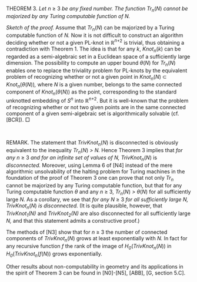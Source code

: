 <p>THEOREM 3. <i>Let n </i>≥ 3<i> be any fixed number.
The function Tr<sub>n</sub></i>(<i>N</i>)<i> cannot be majorized by any Turing computable function of
N.</i></p>

<p><i>Sketch of the proof.</i>
Assume that <i>Tr<sub>n</sub></i>(<i>N</i>) can be majorized by a Turing computable function
of <i>N.</i> Now it is not difficult to
construct an algorithm deciding whether or not a given PL-knot in ℝ<i><sup>n</sup></i><sup>+2</sup> is trivial, thus obtaining
a contradiction with Theorem 1. The idea is that for any <i>k</i>,<i> Knot<sub>n</sub></i>(<i>k</i>) can be regarded as a semi-algebraic set in a
Euclidean space of a sufficiently large dimension. The possibility to compute
an upper bound <i>θ</i>(<i>N</i>) for <i>Tr<sub>n</sub></i>(<i>N</i>) enables one to replace the triviality problem for
PL-knots by the equivalent problem of recognizing whether or not a given point
in <i>Knot<sub>n</sub></i>(<i>N</i>) ⊂ <i>Knot<sub>n</sub></i>(<i>θ</i>(<i>N</i>))<i>,</i> where <i>N</i> is a given number, belongs to the same connected
component of <i>Knot<sub>n</sub></i>(<i>θ</i>(<i>N</i>)) as the
point, corresponding to the standard unknotted
embedding of <i>S<sup>n</sup></i> into ℝ<i><sup>n</sup></i><sup>+2</sup>. But it is well-known that
the problem of recognizing whether or not two given points are in the same
connected component of a given semi-algebraic set is algorithmically solvable
(cf. [BCR]). □</p>

<p>&nbsp;</p>

<p>REMARK. The statement that
<i>TrivKnot<sub>n</sub></i>(<i>N</i>) is disconnected is obviously equivalent to the
inequality <i>Tr<sub>n</sub></i>(<i>N</i>)<i> &gt; N.</i>
Hence Theorem 3 implies that <i>for any n </i>≥ 3<i> and for an infinite set
of values of N, TrivKnot<sub>n</sub></i>(<i>N</i>)
is <i>disconnected.</i> Moreover, using Lemma 6
of [N4] instead of the mere algorithmic unsolvability of the halting problem
for Turing machines in the foundation of the proof of Theorem 3 one can prove
that not only <i>Tr<sub>n</sub></i> cannot be
majorized by any Turing computable function, but that for any Turing computable
function <i>θ</i> and any <i>n </i>≥ 3,<i> Tr<sub>n</sub></i>(<i>N</i>)<i> &gt; θ</i>(<i>N</i>) for all sufficiently large <i>N.</i> As a corollary, we see that <i>for any N </i>≥ 3<i> for all sufficiently
large N, TrivKnot<sub>n</sub></i>(<i>N</i>)<i> is disconnected.</i> (It is quite plausible, however,
that <i>TrivKnot<sub>1</sub>(N) </i>and <i>TrivKnot<sub>2</sub>(N)</i> are also disconnected for all
sufficiently large <i>N,</i> and that this
statement admits a constructive proof.)</p>

<p>The methods of [N3] show
that for <i>n</i> ≥ 3 the number of connected components of <i>TrivKnot<sub>n</sub></i>(<i>N</i>)
grows at least exponentially with <i>N.</i> In
fact for any recursive function <i>f</i> the
rank of the image of <i>H<sub>0</sub></i>(<i>TrivKnot<sub>n</sub></i>(<i>N</i>))
in <i>H<sub>0</sub></i>(<i>TrivKnot<sub>n</sub></i>(<i>f</i>(<i>N</i>))<i> </i>grows
exponentially.</p>

<p>Other results about
non-computability in geometry and its applications in the spirit of Theorem 3
can be found in [N0]-[N5], [ABB], [G, section 5.C].</p>

